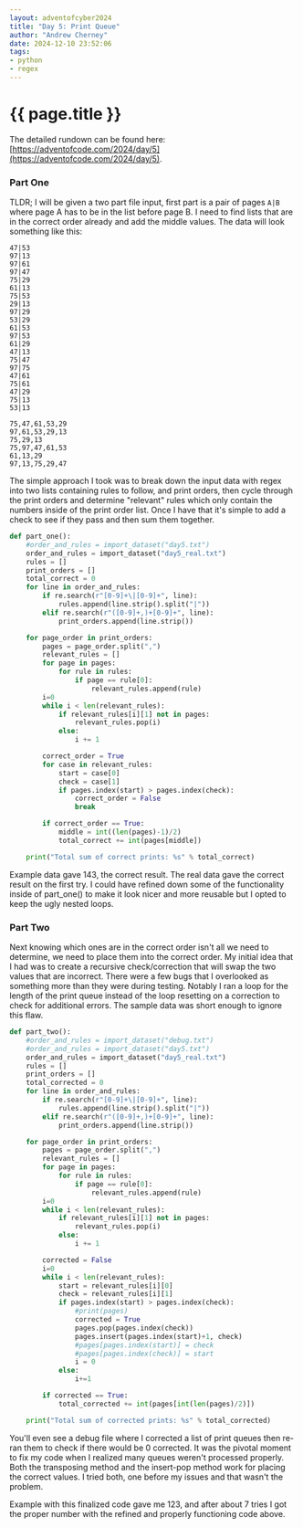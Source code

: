 ```yaml
---
layout: adventofcyber2024
title: "Day 5: Print Queue"
author: "Andrew Cherney"
date: 2024-12-10 23:52:06
tags: 
- python
- regex
---
```



# {{ page.title }}

The detailed rundown can be found here: [https://adventofcode.com/2024/day/5](https://adventofcode.com/2024/day/5).


### Part One

TLDR; I will be given a two part file input, first part is a pair of pages `A|B` where page A has to be in the list before page B. I need to find lists that are in the correct order already and add the middle values. The data will look something like this: 

```
47|53
97|13
97|61
97|47
75|29
61|13
75|53
29|13
97|29
53|29
61|53
97|53
61|29
47|13
75|47
97|75
47|61
75|61
47|29
75|13
53|13

75,47,61,53,29
97,61,53,29,13
75,29,13
75,97,47,61,53
61,13,29
97,13,75,29,47
```

The simple approach I took was to break down the input data with regex into two lists containing rules to follow, and print orders, then cycle through the print orders and determine "relevant" rules which only contain the numbers inside of the print order list. Once I have that it's simple to add a check to see if they pass and then sum them together.


```python
def part_one():
    #order_and_rules = import_dataset("day5.txt")
    order_and_rules = import_dataset("day5_real.txt")
    rules = []
    print_orders = []
    total_correct = 0
    for line in order_and_rules:
        if re.search(r"[0-9]+\|[0-9]+", line):
            rules.append(line.strip().split("|"))
        elif re.search(r"([0-9]+,)+[0-9]+", line):
            print_orders.append(line.strip())

    for page_order in print_orders:
        pages = page_order.split(",")
        relevant_rules = []
        for page in pages:
            for rule in rules:
                if page == rule[0]:
                    relevant_rules.append(rule)
        i=0
        while i < len(relevant_rules):
            if relevant_rules[i][1] not in pages:
                relevant_rules.pop(i)
            else:
                i += 1

        correct_order = True
        for case in relevant_rules:
            start = case[0]
            check = case[1]
            if pages.index(start) > pages.index(check):
                correct_order = False
                break

        if correct_order == True:
            middle = int((len(pages)-1)/2)
            total_correct += int(pages[middle])

    print("Total sum of correct prints: %s" % total_correct)
```

Example data gave 143, the correct result. The real data gave the correct result on the first try. I could have refined down some of the functionality inside of part_one() to make it look nicer and more reusable but I opted to keep the ugly nested loops.

### Part Two

Next knowing which ones are in the correct order isn't all we need to determine, we need to place them into the correct order. My initial idea that I had was to create a recursive check/correction that will swap the two values that are incorrect. There were a few bugs that I overlooked as something more than they were during testing. Notably I ran a loop for the length of the print queue instead of the loop resetting on a correction to check for additional errors. The sample data was short enough to ignore this flaw.

```python
def part_two():
    #order_and_rules = import_dataset("debug.txt")
    #order_and_rules = import_dataset("day5.txt")
    order_and_rules = import_dataset("day5_real.txt")
    rules = []
    print_orders = []
    total_corrected = 0
    for line in order_and_rules:
        if re.search(r"[0-9]+\|[0-9]+", line):
            rules.append(line.strip().split("|"))
        elif re.search(r"([0-9]+,)+[0-9]+", line):
            print_orders.append(line.strip())

    for page_order in print_orders:
        pages = page_order.split(",")
        relevant_rules = []
        for page in pages:
            for rule in rules:
                if page == rule[0]:
                    relevant_rules.append(rule)
        i=0
        while i < len(relevant_rules):
            if relevant_rules[i][1] not in pages:
                relevant_rules.pop(i)
            else:
                i += 1

        corrected = False
        i=0
        while i < len(relevant_rules):
            start = relevant_rules[i][0]
            check = relevant_rules[i][1]
            if pages.index(start) > pages.index(check):
                #print(pages)
                corrected = True
                pages.pop(pages.index(check))
                pages.insert(pages.index(start)+1, check)
                #pages[pages.index(start)] = check
                #pages[pages.index(check)] = start
                i = 0
            else:
                i+=1 

        if corrected == True:
            total_corrected += int(pages[int(len(pages)/2)])

    print("Total sum of corrected prints: %s" % total_corrected)
```

You'll even see a debug file where I corrected a list of print queues then re-ran them to check if there would be 0 corrected. It was the pivotal moment to fix my code when I realized many queues weren't processed properly. Both the transposing method and the insert-pop method work for placing the correct values. I tried both, one before my issues and that wasn't the problem. 

Example with this finalized code gave me 123, and after about 7 tries I got the proper number with the refined and properly functioning code above. 


